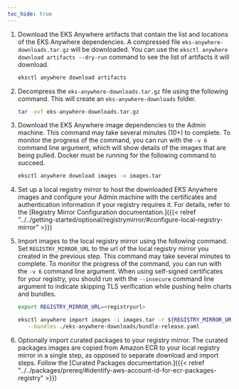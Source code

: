 ```yaml
---
toc_hide: true
---
```

1. Download the EKS Anywhere artifacts that contain the list and locations of the EKS Anywhere dependencies. A compressed file `eks-anywhere-downloads.tar.gz` will be downloaded. You can use the `eksctl anywhere download artifacts --dry-run` command to see the list of artifacts it will download.
   ```bash
   eksctl anywhere download artifacts
   ```
   
1. Decompress the `eks-anywhere-downloads.tar.gz` file using the following command. This will create an `eks-anywhere-downloads` folder.
   ```bash
   tar -xvf eks-anywhere-downloads.tar.gz
   ```

1. Download the EKS Anywhere image dependencies to the Admin machine. This command may take several minutes (10+) to complete. To monitor the progress of the command, you can run with the `-v 6` command line argument, which will show details of the images that are being pulled. Docker must be running for the following command to succeed.
   ```bash
   eksctl anywhere download images -o images.tar
   ```

1. Set up a local registry mirror to host the downloaded EKS Anywhere images and configure your Admin machine with the certificates and authentication information if your registry requires it. For details, refer to the [Registry Mirror Configuration documentation.]({{< relref "../../getting-started/optional/registrymirror/#configure-local-registry-mirror" >}})

1. Import images to the local registry mirror using the following command. Set `REGISTRY_MIRROR_URL` to the url of the local registry mirror you created in the previous step. This command may take several minutes to complete. To monitor the progress of the command, you can run with the `-v 6` command line argument. When using self-signed certificates for your registry, you should run with the `--insecure` command line argument to indicate skipping TLS verification while pushing helm charts and bundles.
   ```bash
   export REGISTRY_MIRROR_URL=<registryurl>
   ```
   ```bash
   eksctl anywhere import images -i images.tar -r ${REGISTRY_MIRROR_URL} \
      --bundles ./eks-anywhere-downloads/bundle-release.yaml
   ```

1. Optionally import curated packages to your registry mirror. The curated packages images are copied from Amazon ECR to your local registry mirror in a single step, as opposed to separate download and import steps. Follow the [Curated Packages documentation.]({{< relref "../../packages/prereq/#identify-aws-account-id-for-ecr-packages-registry" >}})
